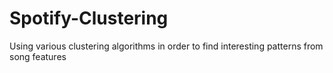 # Spotify-Clustering
Using various clustering algorithms in order to find interesting patterns from song features
